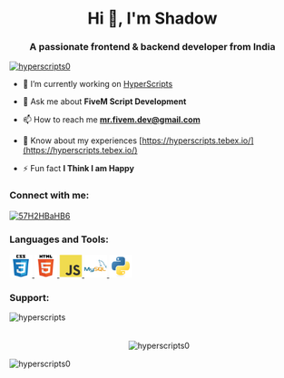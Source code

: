 <h1 align="center">Hi 👋, I'm Shadow</h1>
<h3 align="center">A passionate frontend & backend developer from India</h3>

<p align="left"> <a href="https://github.com/ryo-ma/github-profile-trophy"><img src="https://github-profile-trophy.vercel.app/?username=hyperscripts0" alt="hyperscripts0" /></a> </p>

- 🔭 I’m currently working on [HyperScripts](https://hyperscripts.tebex.io/)

- 💬 Ask me about **FiveM Script Development**

- 📫 How to reach me **mr.fivem.dev@gmail.com**

- 📄 Know about my experiences [https://hyperscripts.tebex.io/](https://hyperscripts.tebex.io/)

- ⚡ Fun fact **I Think I am Happy**

<h3 align="left">Connect with me:</h3>
<p align="left">
<a href="https://discord.gg/57H2HBaHB6" target="blank"><img align="center" src="https://raw.githubusercontent.com/rahuldkjain/github-profile-readme-generator/master/src/images/icons/Social/discord.svg" alt="57H2HBaHB6" height="30" width="40" /></a>
</p>

<h3 align="left">Languages and Tools:</h3>
<p align="left"> <a href="https://www.w3schools.com/css/" target="_blank" rel="noreferrer"> <img src="https://raw.githubusercontent.com/devicons/devicon/master/icons/css3/css3-original-wordmark.svg" alt="css3" width="40" height="40"/> </a> <a href="https://www.w3.org/html/" target="_blank" rel="noreferrer"> <img src="https://raw.githubusercontent.com/devicons/devicon/master/icons/html5/html5-original-wordmark.svg" alt="html5" width="40" height="40"/> </a> <a href="https://developer.mozilla.org/en-US/docs/Web/JavaScript" target="_blank" rel="noreferrer"> <img src="https://raw.githubusercontent.com/devicons/devicon/master/icons/javascript/javascript-original.svg" alt="javascript" width="40" height="40"/> </a> <a href="https://www.mysql.com/" target="_blank" rel="noreferrer"> <img src="https://raw.githubusercontent.com/devicons/devicon/master/icons/mysql/mysql-original-wordmark.svg" alt="mysql" width="40" height="40"/> </a> <a href="https://www.python.org" target="_blank" rel="noreferrer"> <img src="https://raw.githubusercontent.com/devicons/devicon/master/icons/python/python-original.svg" alt="python" width="40" height="40"/> </a> </p>

<h3 align="left">Support:</h3>
<p><a href="https://www.buymeacoffee.com/hyperscripts"> <img align="left" src="https://cdn.buymeacoffee.com/buttons/v2/default-yellow.png" height="50" width="210" alt="hyperscripts" /></a></p><br><br>

<p><img align="center" src="https://github-readme-stats.vercel.app/api/top-langs?username=hyperscripts0&show_icons=true&locale=en&layout=compact" alt="hyperscripts0" /></p>

<p><img align="center" src="https://github-readme-streak-stats.herokuapp.com/?user=hyperscripts0&" alt="hyperscripts0" /></p>

